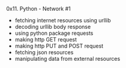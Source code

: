 0x11. Python - Network #1

- fetching internet resources using urllib
- decoding urllib body response
- using python package requests
- making http GET request
- making http PUT and POST request
- fetching json resources
- manipulating data from external resources
